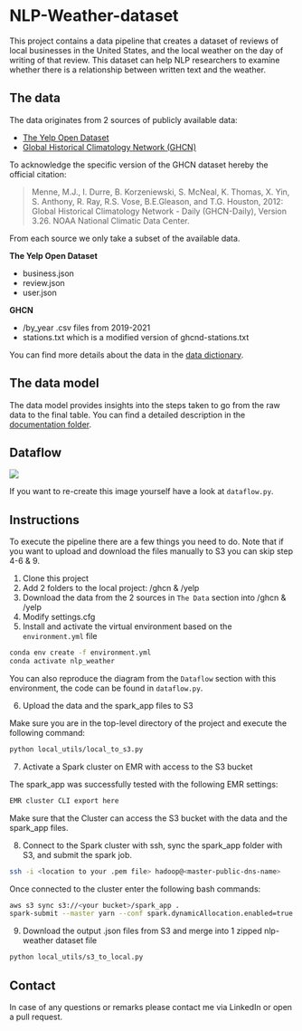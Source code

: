 # NLP-Weather-dataset

This project contains a data pipeline that creates a dataset of reviews of local businesses in the United States, and
the local weather on the day of writing of that review. This dataset can help NLP researchers to examine whether
there is a relationship between written text and the weather.

## The data

The data originates from 2 sources of publicly available data:

- [The Yelp Open Dataset][yelp]
- [Global Historical Climatology Network (GHCN)][ghcn]

To acknowledge the specific version of the GHCN dataset hereby the official citation:

> Menne, M.J., I. Durre, B. Korzeniewski, S. McNeal, K. Thomas, X. Yin, S. Anthony, R. Ray, 
R.S. Vose, B.E.Gleason, and T.G. Houston, 2012: Global Historical Climatology Network - 
Daily (GHCN-Daily), Version 3.26. NOAA National Climatic Data Center. 

From each source we only take a subset of the available data.

**The Yelp Open Dataset**
- business.json 
- review.json 
- user.json 

**GHCN**
- /by_year .csv files from 2019-2021 
- stations.txt which is a modified version of ghcnd-stations.txt

You can find more details about the data in the [data dictionary][data_dictionary].

## The data model

The data model provides insights into the steps taken to go from the raw data to the final table. You can find a 
detailed description in the [documentation folder][documentation_md].

## Dataflow

<img src="https://user-images.githubusercontent.com/49920622/117587202-1c2fe180-b11d-11eb-849d-28ec3a6274dc.png">

If you want to re-create this image yourself have a look at `dataflow.py`.

## Instructions

To execute the pipeline there are a few things you need to do. Note that if you want to upload and download the files
manually to S3 you can skip step 4-6 & 9. 

1. Clone this project
2. Add 2 folders to the local project: /ghcn & /yelp
3. Download the data from the 2 sources in `The Data` section into /ghcn & /yelp
4. Modify settings.cfg 
5. Install and activate the virtual environment based on the `environment.yml` file

```bash
conda env create -f environment.yml
conda activate nlp_weather
```

You can also reproduce the diagram from the `Dataflow` section with this environment, the code can be found in
`dataflow.py`.

6. Upload the data and the spark_app files to S3

Make sure you are in the top-level directory of the project and execute the following command:

```bash
python local_utils/local_to_s3.py
```

7. Activate a Spark cluster on EMR with access to the S3 bucket

The spark_app was successfully tested with the following EMR settings:

```bash
EMR cluster CLI export here
```

Make sure that the Cluster can access the S3 bucket with the data and the spark_app files. 

8. Connect to the Spark cluster with ssh, sync the spark_app folder with S3, and submit the spark job.

```bash
ssh -i <location to your .pem file> hadoop@<master-public-dns-name>
```

Once connected to the cluster enter the following bash commands:

```bash
aws s3 sync s3://<your bucket>/spark_app .
spark-submit --master yarn --conf spark.dynamicAllocation.enabled=true --py-files haversine_distance.py main.py
```

9. Download the output .json files from S3 and merge into 1 zipped nlp-weather dataset file

```bash
python local_utils/s3_to_local.py
```

## Contact

In case of any questions or remarks please contact me via LinkedIn or open a pull request.

[yelp]: https://www.yelp.com/dataset
[ghcn]: https://www.ncei.noaa.gov/metadata/geoportal/rest/metadata/item/gov.noaa.ncdc:C00861/html
[data_dictionary]: https://github.com/EBolle/NLP-Weather-dataset/blob/main/documentation/data_dictionary.MD
[documentation_md]: https://github.com/EBolle/NLP-Weather-dataset/blob/main/documentation/data_model.MD
